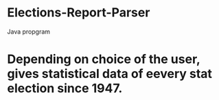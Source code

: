 # Elections-Report-Parser
Java propgram
# Depending on choice of the user, gives statistical data of eevery stat election since 1947.
